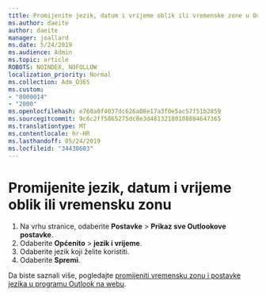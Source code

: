 ```yaml
---
title: Promijenite jezik, datum i vrijeme oblik ili vremenske zone u Outlooku na webu
ms.author: daeite
author: daeite
manager: joallard
ms.date: 5/24/2019
ms.audience: Admin
ms.topic: article
ROBOTS: NOINDEX, NOFOLLOW
localization_priority: Normal
ms.collection: Adm_O365
ms.custom:
- "8000014"
- "2000"
ms.openlocfilehash: e760a0f4037dc626a08e17a3f0e5ac57f51b2859
ms.sourcegitcommit: 9c6c2ff5865275dc8e3d48132180108884647365
ms.translationtype: MT
ms.contentlocale: hr-HR
ms.lasthandoff: 05/24/2019
ms.locfileid: "34430603"
---
```

# <a name="change-your-language-date-and-time-format-or-time-zone"></a>Promijenite jezik, datum i vrijeme oblik ili vremensku zonu

1. Na vrhu stranice, odaberite **Postavke** > **Prikaz sve Outlookove postavke**.
2. Odaberite **Općenito** > **jezik i vrijeme**.
3. Odaberite jezik koji želite koristiti.
4. Odaberite **Spremi**.

Da biste saznali više, pogledajte [promijeniti vremensku zonu i postavke jezika u programu Outlook na webu](https://support.office.com/article/65239869-12e7-4a9d-bca1-76b0ad7ce273).